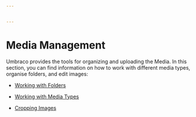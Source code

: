 ```yaml
---


---
```


# Media Management

Umbraco provides the tools for organizing and uploading the Media. In this section, you can find information on how to work with different media types, organise folders, and edit images:

   - [Working with Folders](working-with-folders.md)

   - [Working with Media Types](working-with-images-and-files.md)

   - [Cropping Images](cropping-images.md)
